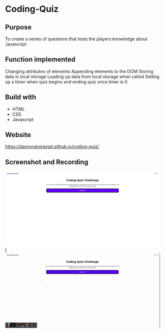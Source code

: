 # Coding-Quiz
## Purpose
To create a series of questions that tests the players knowledge about Javascript. 
## Function implemented
Changing attributes of elements
Appending elements to the DOM
Storing data in local storage
Loading up data from local storage when called
Setting up a timer when quiz begins and ending quiz once timer is 0
## Build with
- HTML
- CSS
- Javascript
## Website
https://dannyramirezgd.github.io/coding-quiz/
## Screenshot and Recording
![screenshot](https://github.com/dannyramirezgd/coding-quiz/blob/main/assets/images/screencapture.png "Screenshot of site")
[![GIF of Password Generator](https://github.com/dannyramirezgd/coding-quiz/blob/main/assets/images/Coding%20Quiz.gif "Screengrab gif of site")
